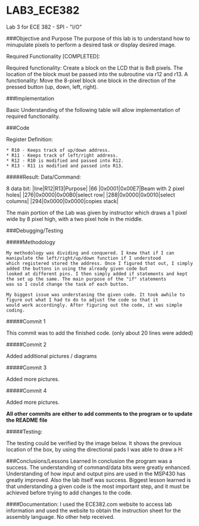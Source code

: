 LAB3_ECE382
===========

Lab 3 for ECE 382 - SPI - "I/O"


###Objective and Purpose
The purpose of this lab is to understand how to minupulate pixels to perform a desired task or display desired image.

Required Functionality [COMPLETED]:
  
   Required functionality: Create a block on the LCD that is 8x8 pixels. 
   The location of the block must be passed into the subroutine via r12 and r13.
   A functionality: Move the 8-pixel block one block in the direction of the pressed button (up, down, left, right).

  
###Implementation  

  Basic Understanding of the following table will allow implementation of required functionality.

###Code

Register Definition:

    * R10 - Keeps track of up/down address. 
    * R11 - Keeps track of left/right address.
    * R12 - R10 is modified and passed into R12.
    * R13 - R11 is modified and passed into R13.

#####Result:
  Data/Command:
  
  8 data bit:
  |line|R12|R13|Purpose|
  |66 |0x0001|0x00E7|Beam with 2 pixel holes|
  |276|0x0000|0x00B0|select row|
  |288|0x0000|0x0010|select columns|
  |294|0x0000|0x0000|copies stack|

The main portion of the Lab was given by instructor which draws a 1 pixel wide by 8 pixel high, with a two pixel hole in the middle.


###Debugging/Testing

#####Methodology

  
    My methodology was dividing and conquered. I knew that if I can manipulate the left/right/up/down function if I understood 
    which registered stored the address. Once I figured that out, I simply added the buttons in using the already given code but 
    looked at different pins. I then simply added if statements and kept the set up the same. The main purpose of the "if" statements
    was so I could change the task of each button.
   
    My biggest issue was understaning the given code. It took awhile to figure out what I had to do to adjust the code so that it
    would work accordingly. After figuring out the code, it was simple coding.

#####Commit 1

  This commit was to add the finished code. (only about 20 lines were added)
  
#####Commit 2
  
   Added additional pictures / diagrams
   
#####Commit 3
    
  Added more pictures.

#####Commit 4
  
  Added more pictures.
    
****All other commits are either to add comments to the program or to update the README file****

#####Testing:

The testing could be verified by the image below. It shows the previous location of the box, by using the directional pads
I was able to draw a H:


###Conclusions/Lessons Learned
  In conclusion the program was a success. The understanding of command/data bits were greatly enhanced. 
  Understanding of how input and output pins are used in the MSP430 has greatly improved. Also the lab itself was success.
  Biggest lesson learned is that understanding a given code is the most important step, and it must be achieved before trying
  to add changes to the code.


####Documentation:
  I used the ECE382.com website to access lab information and used the website to obtain the instruction sheet for the assembly
  language. No other help received.
